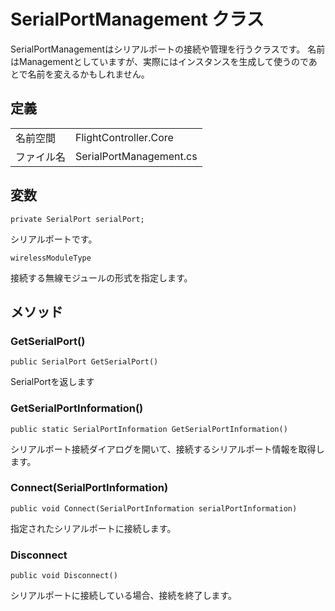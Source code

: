 # SerialPortManagement クラス
SerialPortManagementはシリアルポートの接続や管理を行うクラスです。
名前はManagementとしていますが、実際にはインスタンスを生成して使うのであとで名前を変えるかもしれません。
## 定義
|||
|---|---|
|名前空間|FlightController.Core|
|ファイル名|SerialPortManagement.cs|
## 変数
    private SerialPort serialPort;
シリアルポートです。

    wirelessModuleType
接続する無線モジュールの形式を指定します。

## メソッド
### GetSerialPort()
    public SerialPort GetSerialPort()
SerialPortを返します
### GetSerialPortInformation()
    public static SerialPortInformation GetSerialPortInformation()
シリアルポート接続ダイアログを開いて、接続するシリアルポート情報を取得します。
### Connect(SerialPortInformation)
    public void Connect(SerialPortInformation serialPortInformation)
指定されたシリアルポートに接続します。
### Disconnect
    public void Disconnect()
シリアルポートに接続している場合、接続を終了します。